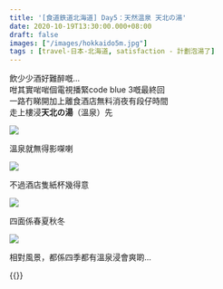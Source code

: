 ```yaml
---
title: '[食道鉄道北海道] Day5：天然温泉 天北の湯'
date: 2020-10-19T13:30:00.000+08:00
draft: false
images: ["/images/hokkaido5m.jpg"]
tags : [travel-日本-北海道, satisfaction - 計劃泡湯了]
---
```


飲少少酒好難醉嘅...      
咁其實啱啱個電視播緊code blue 3嘅最終回  
一路冇睇開加上離食酒店無料消夜有段仔時間  
走上樓浸**天北の湯**（溫泉）先 

![](/images/hokkaido5m.jpg)

溫泉就無得影㗎喇

![](/images/hokkaido5m1.jpg)

不過酒店隻紙杯幾得意

![](/images/hokkaido5m2.jpg)

四面係春夏秋冬

![](/images/hokkaido5m3.jpg)

相對風景，都係四季都有溫泉浸會爽啲...  

  
{{<hokkaido>}}
